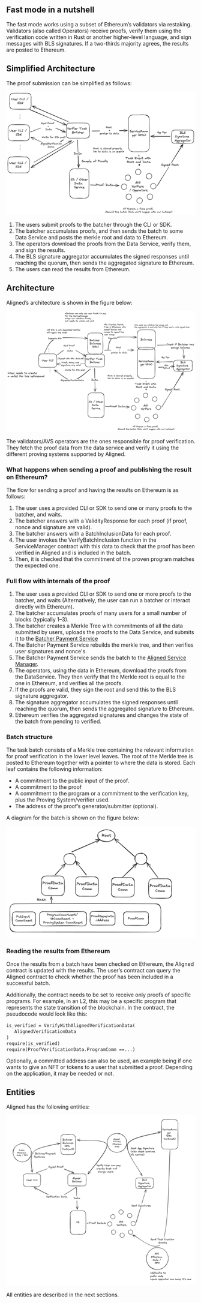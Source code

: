 ## Fast mode in a nutshell

The fast mode works using a subset of Ethereum’s validators via restaking.
Validators (also called Operators) receive proofs, verify them using the verification code written in Rust or another
higher-level language, and sign messages with BLS signatures.
If a two-thirds majority agrees, the results are posted to Ethereum.

## Simplified Architecture

The proof submission can be simplified as follows:

![Figure 1: Simplified Architecture.png](../images/simplified_architecture.png)

1. The users submit proofs to the batcher through the CLI or SDK.
2. The batcher accumulates proofs, and then sends the batch to some Data Service and posts the merkle root and data to
   Ethereum.
3. The operators download the proofs from the Data Service, verify them, and sign the results.
4. The BLS signature aggregator accumulates the signed responses until reaching the quorum, then sends the aggregated
   signature to Ethereum.
5. The users can read the results from Ethereum.

## Architecture

Aligned’s architecture is shown in the figure below:

![Figure 2: Architecture fast mode](../images/aligned_architecture.png)

The validators/AVS operators are the ones responsible for proof verification.
They fetch the proof data from the data service and verify it using the different proving systems supported by Aligned.

### What happens when sending a proof and publishing the result on Ethereum?

The flow for sending a proof and having the results on Ethereum is as follows:

1. The user uses a provided CLI or SDK to send one or many proofs to the batcher, and waits.
2. The batcher answers with a ValidityResponse for each proof (if proof, nonce and signature are valid).
3. The batcher answers with a BatchInclusionData for each proof.
4. The user invokes the VerifyBatchInclusion function in the ServiceManager contract with this data to check that the
   proof has been verified in Aligned and is included in the batch.
5. Then, it is checked that the commitment of the proven program matches the expected one.

### Full flow with internals of the proof

1. The user uses a provided CLI or SDK to send one or more proofs to the batcher, and waits (Alternatively, the user can
   run a batcher or interact directly with Ethereum).
2. The batcher accumulates proofs of many users for a small number of blocks (typically 1–3).
3. The batcher creates a Merkle Tree with commitments of all the data submitted by users, uploads the proofs to the Data
   Service,
   and submits it to the [Batcher Payment Service](./components/2_payment_service_contract.md)
4. The Batcher Payment Service rebuilds the merkle tree, and then verifies user signatures and nonce's.
5. The Batcher Payment Service sends the batch to
   the [Aligned Service Manager](./components/3_service_manager_contract.md).
6. The operators, using the data in Ethereum, download the proofs from the DataService.
   They then verify that the Merkle root is equal to the one in Ethereum, and verifies all the proofs.
7. If the proofs are valid, they sign the root and send this to the BLS signature aggregator.
8. The signature aggregator accumulates the signed responses until reaching the quorum, then sends the aggregated
   signature to Ethereum.
9. Ethereum verifies the aggregated signatures and changes the state of the batch from pending to verified.

### Batch structure

The task batch consists of a Merkle tree containing the relevant information for proof verification in the lower level
leaves.
The root of the Merkle tree is posted to Ethereum together with a pointer to where the data is stored.
Each leaf contains the following information:

- A commitment to the public input of the proof.
- A commitment to the proof
- A commitment to the program or a commitment to the verification key, plus the Proving System/verifier used.
- The address of the proof’s generator/submitter (optional).

A diagram for the batch is shown on the figure below:

![Figure 3: Structure of a batch](../images/batch.png)

### Reading the results from Ethereum

Once the results from a batch have been checked on Ethereum, the Aligned contract is updated with the results.
The user’s contract can query the Aligned contract to check whether the proof has been included in a successful batch.

Additionally, the contract needs to be set to receive only proofs of specific programs.
For example, in an L2, this may be a specific program that represents the state transition of the blockchain.
In the contract, the pseudocode would look like this:

```Plain Text
is_verified = VerifyWithAlignedVerificationData(
   AlignedVerificationData
)
require(is_verified)
require(ProofVerificationData.ProgramComm ==...)
```

Optionally, a committed address can also be used,
an example being if one wants to give an NFT or tokens to a user that submitted a proof.
Depending on the application, it may be needed or not.

## Entities

Aligned has the following entities:

![Figure 4: Entities](../images/entities.png)

All entities are described in the next sections.
